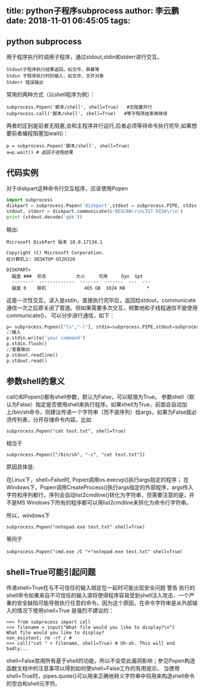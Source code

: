 title: python子程序subprocess
author: 李云鹏
date: 2018-11-01 06:45:05
tags:
---
## python subprocess

用于程序执行时调用子程序，通过stdout,stdin和stderr进行交互。
```
Stdout子程序执行结果返回，如文件、屏幕等
Stdin 子程序执行时的输入，如文件，文件对象
Stderr 错误输出
```

常用的两种方式（以shell程序为例）：

```
subprocess.Popen('脚本/shell', shell=True)   #无阻塞并行
subprocess.call('脚本/shell', shell=True)   #等子程序结束再继续
```

两者的区别是前者无阻塞,会和主程序并行运行,后者必须等待命令执行完毕,如果想要前者编程阻塞加wait()：

```
p = subprocess.Popen('脚本/shell', shell=True)
a=p.wait() # 返回子进程结果
```
## 代码实例

对于diskpart这种命令行交互程序，应该使用Popen

```python
import subprocess
diskpart = subprocess.Popen('diskpart',stdout = subprocess.PIPE, stdin = subprocess.PIPE,stderr = subprocess.PIPE,shell=False)
stdout, stderr = diskpart.communicate(b'RESCAN\r\nLIST DISK\r\n')
print (stdout.decode('gbk'))
```
输出:
```
Microsoft DiskPart 版本 10.0.17134.1

Copyright (C) Microsoft Corporation.
在计算机上: DESKTOP-UI2H32O

DISKPART>
  磁盘 ###  状态           大小     可用     Dyn  Gpt
  --------  -------------  -------  -------  ---  ---
  磁盘 0    联机              465 GB  1024 KB        *
```
这是一次性交互，读入是stdin，直接执行完毕后，返回给stdout，communicate通信一次之后即关闭了管道。但如果需要多次交互，频繁地和子线程通信不能使用communicate()， 可以分步进行通信，如下：


```python
p= subprocess.Popen(["ls","-l"], stdin=subprocess.PIPE,stdout=subprocess.PIPE,shell=False)  
//输入
p.stdin.write('your command')  
p.stdin.flush() 
//查看输出
p.stdout.readline() 
p.stdout.read()
```


## 参数shell的意义

call()和Popen()都有shell参数，默认为False，可以赋值为True。
参数shell（默认为False）指定是否使用shell来执行程序。如果shell为True，前面会自动加上/bin/sh命令，则建议传递一个字符串（而不是序列）给args，如果为False就必须传列表，分开存储命令内容。比如
```
subprocess.Popen("cat test.txt", shell=True)
```
相当于
```
subprocess.Popen(["/bin/sh", "-c", "cat test.txt"])
```
原因具体是:

在Linux下，shell=False时, Popen调用os.execvp()执行args指定的程序；
在Windows下，Popen调用CreateProcess()执行args指定的外部程序，args传入字符和序列都行，序列会自动list2cmdline()转化为字符串，但需要注意的是，并不是MS Windows下所有的程序都可以用list2cmdline来转化为命令行字符串。

所以，windows下

```
subprocess.Popen("notepad.exe test.txt" shell=True)
```
等同于

```
subprocess.Popen("cmd.exe /C "+"notepad.exe test.txt" shell=True）

```

## shell=True可能引起问题


传递shell=True在与不可信任的输入绑定在一起时可能出现安全问题
警告 执行的shell命令如果来自不可信任的输入源将使得程序容易受到shell注入攻击，一个严重的安全缺陷可能导致执行任意的命令。因为这个原因，在命令字符串是从外部输入的情况下使用shell=True 是强烈不建议的：
```
>>> from subprocess import call
>>> filename = input("What file would you like to display?\n")
What file would you like to display?
non_existent; rm -rf / #
>>> call("cat " + filename, shell=True) # Uh-oh. This will end badly...
```
shell=False禁用所有基于shell的功能，所以不会受此漏洞影响；参见Popen构造函数文档中的注意事项以得到如何使shell=False工作的有用提示。
当使用shell=True时，pipes.quote()可以用来正确地转义字符串中将用来构造shell命令的空白和shell元字符。